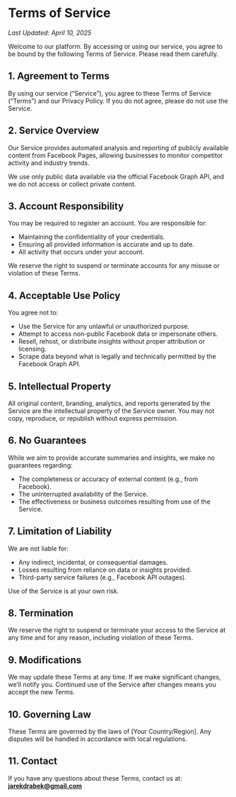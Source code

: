 # Terms of Service  
_Last Updated: April 10, 2025_

Welcome to our platform. By accessing or using our service, you agree to be bound by the following Terms of Service. Please read them carefully.

## 1. Agreement to Terms

By using our service (“Service”), you agree to these Terms of Service (“Terms”) and our Privacy Policy. If you do not agree, please do not use the Service.

## 2. Service Overview

Our Service provides automated analysis and reporting of publicly available content from Facebook Pages, allowing businesses to monitor competitor activity and industry trends.

We use only public data available via the official Facebook Graph API, and we do not access or collect private content.

## 3. Account Responsibility

You may be required to register an account. You are responsible for:
- Maintaining the confidentiality of your credentials.
- Ensuring all provided information is accurate and up to date.
- All activity that occurs under your account.

We reserve the right to suspend or terminate accounts for any misuse or violation of these Terms.

## 4. Acceptable Use Policy

You agree not to:
- Use the Service for any unlawful or unauthorized purpose.
- Attempt to access non-public Facebook data or impersonate others.
- Resell, rehost, or distribute insights without proper attribution or licensing.
- Scrape data beyond what is legally and technically permitted by the Facebook Graph API.

## 5. Intellectual Property

All original content, branding, analytics, and reports generated by the Service are the intellectual property of the Service owner. You may not copy, reproduce, or republish without express permission.

## 6. No Guarantees

While we aim to provide accurate summaries and insights, we make no guarantees regarding:
- The completeness or accuracy of external content (e.g., from Facebook).
- The uninterrupted availability of the Service.
- The effectiveness or business outcomes resulting from use of the Service.

## 7. Limitation of Liability

We are not liable for:
- Any indirect, incidental, or consequential damages.
- Losses resulting from reliance on data or insights provided.
- Third-party service failures (e.g., Facebook API outages).

Use of the Service is at your own risk.

## 8. Termination

We reserve the right to suspend or terminate your access to the Service at any time and for any reason, including violation of these Terms.

## 9. Modifications

We may update these Terms at any time. If we make significant changes, we’ll notify you. Continued use of the Service after changes means you accept the new Terms.

## 10. Governing Law

These Terms are governed by the laws of [Your Country/Region]. Any disputes will be handled in accordance with local regulations.

## 11. Contact

If you have any questions about these Terms, contact us at:  
**jarekdrabek@gmail.com**